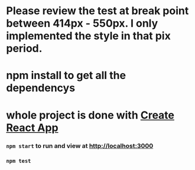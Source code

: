 # Please review the test at break point between 414px - 550px. I only implemented the style in that pix period. 

# npm install to get all the dependencys

# whole project is done with [Create React App](https://github.com/facebookincubator/create-react-app)
### `npm start` to run and view at [http://localhost:3000](http://localhost:3000)
### `npm test` 
